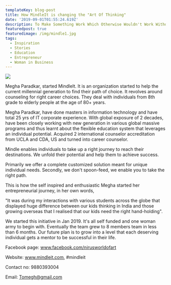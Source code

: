 ```yaml
---
templateKey: blog-post
title: How MindleIt is changing the "Art Of Thinking"
date: '2019-09-01T01:55:24.619Z'
description: To Make Something Work Which Otherwise Wouldn't Work Without It
featuredpost: true
featuredimage: /img/mindle1.jpg
tags:
  - Inspiration
  - Stories
  - Education
  - Entrepreneur
  - Woman in Business
---
```

![](/img/mindle2.jpg)

Megha Paradkar, started MindleIt. It is an organization started to help the current millennial generation to find their path of choice. It revolves around counseling for right career choices. They deal with individuals from 8th grade to elderly people at the age of 80+ years.

Megha Paradkar, have done masters in information technology and have total 25 yrs of IT corporate experience. With global exposure of 2 decades, have been closely working with new generation in various global massive programs and thus learnt about the flexible education system that leverages an individual potential. Acquired 2 international counselor accreditation from UCLA and CDA, US and turned into career counselor.

Mindle enables individuals to take up a right journey to reach their destinations. We unfold their potential and help them to achieve success.

Primarily we offer a complete customized solution meant for unique individual needs. Secondly, we don't spoon-feed, we enable you to take the right path.

This is how the self inspired and enthusiastic Megha started her entrepreneurial journey, in her own words,

"It was during my interactions with various students across the globe that displayed huge difference between our kids thinking in India and those growing overseas that I realised that our kids need the right hand-holding".

We started this initiative in Jan 2019. It's all self funded and one woman army to begin with. Eventually the team grew to 8 members team in less than 6 months. Our future plan is to grow into a level that each deserving individual gets a mentor to be successful in their life.

Facebook page: www.facebook.com/nirusworldofart

Website: www.mindleit.com, #mindleit

Contact no: 9880393004

Email: Tomegh@gmail.com

